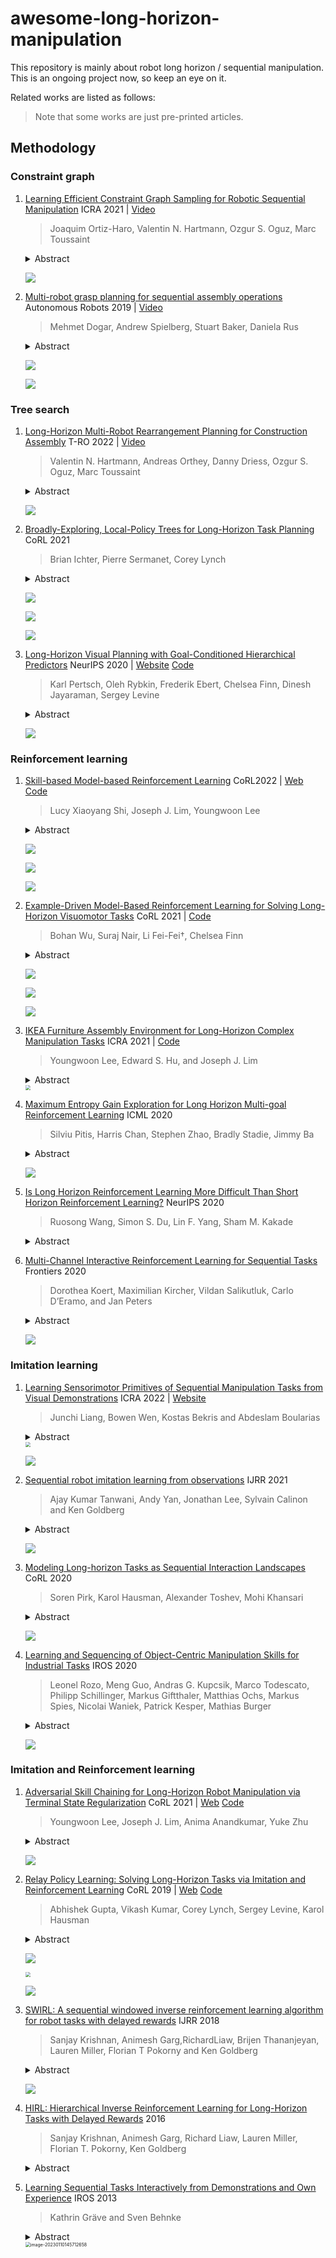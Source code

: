 # awesome-long-horizon-manipulation

This repository is mainly about robot long horizon / sequential manipulation. This is an ongoing project now, so keep an eye on it.

Related works are listed as follows:

> Note that some works are just pre-printed articles.


## Methodology

### Constraint graph

1. [Learning Efficient Constraint Graph Sampling for Robotic Sequential Manipulation](http://arxiv.org/abs/2011.04828) ICRA 2021 | [Video](https://youtu.be/mCNdvjTbHNI)

   > Joaquim Ortiz-Haro, Valentin N. Hartmann, Ozgur S. Oguz, Marc Toussaint

   <details>
       <summary>Abstract</summary>
   Efficient sampling from constraint manifolds, and thereby generating a diverse set of solutions for feasibility problems, is a fundamental challenge. We consider the case where a problem is factored, that is, the underlying nonlinear program is decomposed into differentiable equality and inequality constraints, each of which depends only on some variables. Such problems are at the core of efficient and robust sequential robot manipulation planning. Naive sequential conditional sampling of individual variables, as well as fully joint sampling of all variables at once (e.g., leveraging optimization methods), can be highly inefficient and non-robust. We propose a novel framework to learn how to break the overall problem into smaller sequential sampling problems. Specifically, we leverage Monte-Carlo Tree Search to learn assignment orders for the variable-subsets, in order to minimize the computation time to generate feasible full samples. This strategy allows us to efficiently compute a set of diverse valid robot configurations for mode-switches within sequential manipulation tasks, which are waypoints for subsequent trajectory optimization or samplingbased motion planning algorithms. We show that the learning method quickly converges to the best sampling strategy for a given problem, and outperforms user-defined orderings or fully joint optimization, while providing a higher sample diversity. Video: https://youtu.be/mCNdvjTbHNI
   </details>

   <img src="img/image-20230110141824543.png" alt="" style="zoom:30%;" />

   ![](img/image-20230110141802409.png)

2. [Multi-robot grasp planning for sequential assembly operations](https://doi.org/10.1007/s10514-018-9748-z) Autonomous Robots 2019 | [Video](https://www.youtube.com/watch?v=vBymMF6mrhI)

   > Mehmet Dogar, Andrew Spielberg, Stuart Baker, Daniela Rus

   <details>
       <summary>Abstract</summary>
   This paper addresses the problem of finding robot configurations to grasp assembly parts during a sequence of collaborative assembly operations. We formulate the search for such configurations as a constraint satisfaction problem (CSP). Collision constraints in an operation and transfer constraints between operations determine the sets of feasible robot configurations. We show that solving the connected constraint graph with off-the-shelf CSP algorithms can quickly become infeasible even for a few sequential assembly operations. We present an algorithm which, through the assumption of feasible regrasps, divides the CSP into independent smaller problems that can be solved exponentially faster. The algorithm then uses local search techniques to improve this solution by removing a gradually increasing number of regrasps from the plan. The algorithm enables the user to stop the planner anytime and use the current best plan if the cost of removing regrasps from the plan exceeds the cost of executing those regrasps. We present simulation experiments to compare our algorithm’s performance to a naive algorithm which directly solves the connected constraint graph. We also present a physical robot system which uses the output of our planner to grasp and bring parts together in assembly configurations.
   </details>
   
   ![](img/image-20230110142004085.png)
   
   ![](img/image-20230110141920223.png)

### Tree search

1. [Long-Horizon Multi-Robot Rearrangement Planning for Construction Assembly](http://arxiv.org/abs/2106.02489) T-RO 2022 | [Video](https://www.youtube.com/watch?v=GqhouvL5dig)

   > Valentin N. Hartmann, Andreas Orthey, Danny Driess, Ozgur S. Oguz, Marc Toussaint

   <details>
       <summary>Abstract</summary>
   Robotic assembly planning enables architects to explicitly account for the assembly process during the design phase, and enables efficient building methods that profit from the robots’ different capabilities. Previous work has addressed planning of robot assembly sequences and identifying the feasibility of architectural designs. This paper extends previous work by enabling planning with large, heterogeneous teams of robots. We present a planning system which enables parallelization of complex task and motion planning problems by iteratively solving smaller subproblems. Combining optimization methods to solve for manipulation constraints with a sampling-based bi-directional space-time path planner enables us to plan cooperative multirobot manipulation with unknown arrival-times. Thus, our solver allows for completing subproblems and tasks with differing timescales and synchronizes them effectively. We demonstrate the approach on multiple case-studies to show the robustness over long planning horizons and scalability to many objects and agents of our algorithm. Finally, we also demonstrate the execution of the computed plans on two robot arms to showcase the feasibility in the real world.
   </details>

   <img src="img/image-20230110142111591.png" alt="" style="zoom:50%;" />

   ![](img/image-20230110142202462.png)

2. [Broadly-Exploring, Local-Policy Trees for Long-Horizon Task Planning](https://www.semanticscholar.org/reader/72c034e53213cc2f4913d73dd838b64d7b641585) CoRL 2021

   > Brian Ichter, Pierre Sermanet, Corey Lynch

   <details>
       <summary>Abstract</summary>
   Long-horizon planning in realistic environments requires the ability to reason over sequential tasks in high-dimensional state spaces with complex dynamics. Classical motion planning algorithms, such as rapidly-exploring random trees, are capable of efficiently exploring large state spaces and computing longhorizon, sequential plans. However, these algorithms are generally challenged with complex, stochastic, and high-dimensional state spaces as well as in the presence of narrow passages, which naturally emerge in tasks that interact with the environment. Machine learning offers a promising solution for its ability to learn general policies that can handle complex interactions and high-dimensional observations. However, these policies are generally limited in horizon length. Our approach, Broadly-Exploring, Local-policy Trees (BELT), merges these two approaches to leverage the strengths of both through a task-conditioned, modelbased tree search. BELT uses an RRT-inspired tree search to efficiently explore the state space. Locally, the exploration is guided by a task-conditioned, learned policy capable of performing general short-horizon tasks. This task space can be quite general and abstract; its only requirements are to be sampleable and to wellcover the space of useful tasks. This search is aided by a task-conditioned model that temporally extends dynamics propagation to allow long-horizon search and sequential reasoning over tasks. BELT is demonstrated experimentally to be able to plan long-horizon, sequential trajectories with a goal conditioned policy and generate plans that are robust.
   </details>

   ![](img/image-20230110142235348.png)

   ![](img/image-20230110142255558.png)

   ![](img/image-20230110142435583.png)

3. [Long-Horizon Visual Planning with Goal-Conditioned Hierarchical Predictors](https://proceedings.neurips.cc/paper/2020/hash/c8d3a760ebab631565f8509d84b3b3f1-Abstract.html) NeurIPS 2020 | [Website](https://orybkin.github.io/video-gcp/) [Code](https://github.com/orybkin/video-gcp)

   > Karl Pertsch, Oleh Rybkin, Frederik Ebert, Chelsea Finn, Dinesh Jayaraman, Sergey Levine

   <details>
       <summary>Abstract</summary>
   The ability to predict and plan into the future is fundamental for agents acting in the world. To reach a faraway goal, we predict trajectories at multiple timescales, first devising a coarse plan towards the goal and then gradually filling in details. In contrast, current learning approaches for visual prediction and planning fail on longhorizon tasks as they generate predictions (1) without considering goal information, and (2) at the finest temporal resolution, one step at a time. In this work we propose a framework for visual prediction and planning that is able to overcome both of these limitations. First, we formulate the problem of predicting towards a goal and propose the corresponding class of latent space goal-conditioned predictors (GCPs). GCPs significantly improve planning efficiency by constraining the search space to only those trajectories that reach the goal. Further, we show how GCPs can be naturally formulated as hierarchical models that, given two observations, predict an observation between them, and by recursively subdividing each part of the trajectory generate complete sequences. This divide-and-conquer strategy is effective at long-term prediction, and enables us to design an effective hierarchical planning algorithm that optimizes trajectories in a coarse-to-fine manner. We show that by using both goal-conditioning and hierarchical prediction, GCPs enable us to solve visual planning tasks with much longer horizon than previously possible.
   </details>
   
   <img src="img/image-20230110142613016.png" alt="" style="zoom:50%;" />
   
   ![](img/image-20230110142640831.png)
   
   

### Reinforcement learning

1. [Skill-based Model-based Reinforcement Learning]() CoRL2022 | [Web](https://clvrai.com/skimo/) [Code](https://github.com/clvrai/skimo)

   > Lucy Xiaoyang Shi, Joseph J. Lim, Youngwoon Lee

   <details>
       <summary>Abstract</summary>
   Model-based reinforcement learning (RL) is a sample-efficient way of learning complex behaviors by leveraging a learned single-step dynamics model to plan actions in imagination. However, planning every action for long-horizon tasks is not practical, akin to a human planning out every muscle movement. Instead, humans efficiently plan with high-level skills to solve complex tasks. From this intuition, we propose a Skill-based Model-based RL framework (SkiMo) that enables planning in the skill space using a skill dynamics model, which directly predicts the skill outcomes, rather than predicting all small details in the intermediate states, step by step. For accurate and efficient long-term planning, we jointly learn the skill dynamics model and a skill repertoire from prior experience. We then harness the learned skill dynamics model to accurately simulate and plan over long horizons in the skill space, which enables efficient downstream learning of long-horizon, sparse reward tasks. Experimental results in navigation and manipulation domains show that SkiMo extends the temporal horizon of model-based approaches and improves the sample efficiency for both model-based RL and skill-based RL. Code and videos are available at https://clvrai.com/skimo.
   </details>

   ![](img/image-20230110142856189.png)

   ![](img/image-20230110142915966.png)

   ![](img/image-20230110142946387.png)

1. [Example-Driven Model-Based Reinforcement Learning for Solving Long-Horizon Visuomotor Tasks](http://arxiv.org/abs/2109.10312) CoRL 2021 | [Code](https://github.com/suraj-nair-1/lorel)

   > Bohan Wu, Suraj Nair, Li Fei-Fei†, Chelsea Finn

   <details>
       <summary>Abstract</summary>
   In this paper, we study the problem of learning a repertoire of lowlevel skills from raw images that can be sequenced to complete long-horizon visuomotor tasks. Reinforcement learning (RL) is a promising approach for acquiring short-horizon skills autonomously. However, the focus of RL algorithms has largely been on the success of those individual skills, more so than learning and grounding a large repertoire of skills that can be sequenced to complete extended multi-stage tasks. The latter demands robustness and persistence, as errors in skills can compound over time, and may require the robot to have a number of primitive skills in its repertoire, rather than just one. To this end, we introduce EMBER, a model-based RL method for learning primitive skills that are suitable for completing long-horizon visuomotor tasks. EMBER learns and plans using a learned model, critic, and success classifier, where the success classifier serves both as a reward function for RL and as a grounding mechanism to continuously detect if the robot should retry a skill when unsuccessful or under perturbations. Further, the learned model is task-agnostic and trained using data from all skills, enabling the robot to efficiently learn a number of distinct primitives. These visuomotor primitive skills and their associated pre- and post-conditions can then be directly combined with off-the-shelf symbolic planners to complete long-horizon tasks. On a Franka Emika robot arm, we find that EMBER enables the robot to complete three long-horizon visuomotor tasks at 85% success rate, such as organizing a desk, a cabinet, and drawers, which require sequencing up to 12 skills, involve 14 unique learned primitives, and demand generalization to novel objects.
   </details>

   ![](img/image-20230110143027584.png)

   ![](img/image-20230110143043192.png)

   ![](img/image-20230110143105715.png)

1. [IKEA Furniture Assembly Environment for Long-Horizon Complex Manipulation Tasks](https://arxiv.org/abs/1911.07246) ICRA 2021 | [Code](https://github.com/clvrai/furniture)

   > Youngwoon Lee, Edward S. Hu, and Joseph J. Lim

   <details>
       <summary>Abstract</summary>
   The IKEA Furniture Assembly Environment is one of the first benchmarks for testing and accelerating the automation of long-horizon and hierarchical manipulation tasks. The environment is designed to advance reinforcement learning and imitation learning from simple toy tasks to complex tasks requiring both long-term planning and sophisticated low-level control. Our environment features 60 furniture models, 6 robots, photorealistic rendering, and domain randomization. We evaluate reinforcement learning and imitation learning methods on the proposed environment. Our experiments show furniture assembly is a challenging task due to its long horizon and sophisticated manipulation requirements, which provides ample opportunities for future research. The environment is publicly available at https://clvrai.com/furniture.
   </details>

   <img src="img/image-20230110143150292.png" style="zoom: 50%;" />

1. [Maximum Entropy Gain Exploration for Long Horizon Multi-goal Reinforcement Learning](https://proceedings.mlr.press/v119/pitis20a.html) ICML 2020

   > Silviu Pitis, Harris Chan, Stephen Zhao, Bradly Stadie, Jimmy Ba

   <details>
       <summary>Abstract</summary>
   What goals should a multi-goal reinforcement learning agent pursue during training in longhorizon tasks? When the desired (test time) goal distribution is too distant to offer a useful learning signal, we argue that the agent should not pursue unobtainable goals. Instead, it should set its own intrinsic goals that maximize the entropy of the historical achieved goal distribution. We propose to optimize this objective by having the agent pursue past achieved goals in sparsely explored areas of the goal space, which focuses exploration on the frontier of the achievable goal set. We show that our strategy achieves an order of magnitude better sample efficiency than the prior state of the art on long-horizon multi-goal tasks including maze navigation and block stacking.
   </details>

   ![](img/image-20230110143312522.png)

1. [Is Long Horizon Reinforcement Learning More Difficult Than Short Horizon Reinforcement Learning?](http://arxiv.org/abs/2005.00527) NeurIPS 2020

   > Ruosong Wang, Simon S. Du, Lin F. Yang, Sham M. Kakade

   <details>
       <summary>Abstract</summary>
   Learning to plan for long horizons is a central challenge in episodic reinforcement learning problems. A fundamental question is to understand how the difficulty of the problem scales as the horizon increases. Here the natural measure of sample complexity is a normalized one: we are interested in the number of episodes it takes to provably discover a policy whose value is ε near to that of the optimal value, where the value is measured by the normalized cumulative reward in each episode. In a COLT 2018 open problem, Jiang and Agarwal conjectured that, for tabular, episodic reinforcement learning problems, there exists a sample complexity lower bound which exhibits a polynomial dependence on the horizon — a conjecture which is consistent with all known sample complexity upper bounds. This work refutes this conjecture, proving that tabular, episodic reinforcement learning is possible with a sample complexity that scales only logarithmically with the planning horizon. In other words, when the values are appropriately normalized (to lie in the unit interval), this results shows that long horizon RL is no more difficult than short horizon RL, at least in a minimax sense. Our analysis introduces two ideas: (i) the construction of an ε-net for optimal policies whose log-covering number scales only logarithmically with the planning horizon, and (ii) the Online Trajectory Synthesis algorithm, which adaptively evaluates all policies in a given policy class using sample complexity that scales with the log-covering number of the given policy class. Both may be of independent interest.
   </details>

1. [Multi-Channel Interactive Reinforcement Learning for Sequential Tasks](https://www.frontiersin.org/articles/10.3389/frobt.2020.00097/full) Frontiers 2020

   > Dorothea Koert, Maximilian Kircher, Vildan Salikutluk, Carlo D’Eramo, and Jan Peters

   <details>
       <summary>Abstract</summary>
   The ability to learn new tasks by sequencing already known skills is an important requirement for future robots. Reinforcement learning is a powerful tool for this as it allows for a robot to learn and improve on how to combine skills for sequential tasks. However, in real robotic applications, the cost of sample collection and exploration prevent the application of reinforcement learning for a variety of tasks. To overcome these limitations, human input during reinforcement can be beneficial to speed up learning, guide the exploration and prevent the choice of disastrous actions. Nevertheless, there is a lack of experimental evaluations of multi-channel interactive reinforcement learning systems solving robotic tasks with input from inexperienced human users, in particular for cases where human input might be partially wrong. Therefore, in this paper, we present an approach that incorporates multiple human input channels for interactive reinforcement learning in a unified framework and evaluate it on two robotic tasks with 20 inexperienced human subjects. To enable the robot to also handle potentially incorrect human input we incorporate a novel concept for self-confidence, which allows the robot to question human input after an initial learning phase. The second robotic task is specifically designed to investigate if this self-confidence can enable the robot to achieve learning progress even if the human input is partially incorrect. Further, we evaluate how humans react to suggestions of the robot, once the robot notices human input might be wrong. Our experimental evaluations show that our approach can successfully incorporate human input to accelerate the learning process in both robotic tasks even if it is partially wrong. However, not all humans were willing to accept the robot’s suggestions or its questioning of their input, particularly if they do not understand the learning process and the reasons behind the robot’s suggestions. We believe that the findings from this experimental evaluation can be beneficial for the future design of algorithms and interfaces of interactive reinforcement learning systems used by inexperienced users.
   </details>
   
   ![](img/image-20230110143500847.png)

### Imitation learning

1. [Learning Sensorimotor Primitives of Sequential Manipulation Tasks from Visual Demonstrations](https://ieeexplore.ieee.org/document/9811703/) ICRA 2022 | [Website](https://tinyurl.com/2zrp2rzm)

   > Junchi Liang, Bowen Wen, Kostas Bekris and Abdeslam Boularias

   <details>
       <summary>Abstract</summary>
   This work aims to learn how to perform complex robot manipulation tasks that are composed of several, consecutively executed low-level sub-tasks, given as input a few visual demonstrations of the tasks performed by a person. The sub-tasks consist of moving the robot's end-effector until it reaches a sub-goal region in the task space, performing an action, and triggering the next sub-task when a pre-condition is met. Most prior work in this domain has been concerned with learning only low-level tasks, such as hitting a ball or reaching an object and grasping it. This paper describes a new neural network-based framework for learning simultaneously low-level policies as well as high-level policies, such as deciding which object to pick next or where to place it relative to other objects in the scene. A key feature of the proposed approach is that the policies are learned directly from raw videos of task demonstrations, without any manual annotation or postprocessing of the data. Empirical results on object manipulation tasks with a robotic arm show that the proposed network can efciently learn from real visual demonstrations to perform the tasks, and outperforms popular imitation learning algorithms.
   </details>

   <img src="img/image-20230110143546187.png" style="zoom:50%;" />

   ![](img/image-20230110143607655.png)

2. [Sequential robot imitation learning from observations](https://journals.sagepub.com/doi/10.1177/02783649211032721) IJRR 2021

   > Ajay Kumar Tanwani, Andy Yan, Jonathan Lee, Sylvain Calinon and Ken Goldberg

   <details>
       <summary>Abstract</summary>
   This paper presents a framework to learn the sequential structure in the demonstrations for robot imitation learning. We first present a family of task-parameterized hidden semi-Markov models that extracts invariant segments (also called subgoals or options) from demonstrated trajectories, and optimally follows the sampled sequence of states from the model with a linear quadratic tracking controller. We then extend the concept to learning invariant segments from visual observations that are sequenced together for robot imitation. We present Motion2Vec that learns a deep embedding space by minimizing a metric learning loss in a Siamese network: images from the same action segment are pulled together while being pushed away from randomly sampled images of other segments, and a time contrastive loss is used to preserve the temporal ordering of the images. The trained embeddings are segmented with a recurrent neural network, and subsequently used for decoding the end-effector pose of the robot. We first show its application to a pick-and-place task with the Baxter robot while avoiding a moving obstacle from four kinesthetic demonstrations only, followed by suturing task imitation from publicly available suturing videos of the JIGSAWS dataset with state-of-the-art 85.5% segmentation accuracy and 0.94 cm error in position per observation on the test set.
   </details>

   ![](img/image-20230110143754445.png)

3. [Modeling Long-horizon Tasks as Sequential Interaction Landscapes](http://arxiv.org/abs/2006.04843) CoRL 2020

   > Soren Pirk, Karol Hausman, Alexander Toshev, Mohi Khansari

   <details>
       <summary>Abstract</summary>
   Task planning over long time horizons is a challenging and open problem in robotics and its complexity grows exponentially with an increasing number of subtasks. In this paper we present a deep neural network that learns dependencies and transitions across subtasks solely from a set of demonstration videos. We represent each subtasks as action symbols, and show that these symbols can be learned and predicted directly from image observations. Learning symbol sequences provides our network with additional information about the most frequent transitions and relevant dependencies between subtasks and thereby structures tasks over long-time horizons. Learning from images, on the other hand, allows the network to continuously monitor the task progress and thus to interactively adapt to changes in the environment. We evaluate our framework on two long horizon tasks: (1) block stacking of puzzle pieces being executed by humans, and (2) a robot manipulation task involving pick and place of objects and sliding a cabinet door with a 7-DoF robot arm. We show that complex plans can be carried out when executing the robotic task and the robot can interactively adapt to changes in the environment and recover from failure cases. A video illustrating live-action captures of our system is provided as supplementary material.
   </details>


   <img src="img/image-20230110145901392.png" alt="" style="zoom:50%;" />

   ![](img/image-20230110145926823.png)

4. [Learning and Sequencing of Object-Centric Manipulation Skills for Industrial Tasks](https://arxiv.org/abs/2008.10471) IROS 2020

   > Leonel Rozo, Meng Guo, Andras G. Kupcsik, Marco Todescato, Philipp Schillinger, Markus Giftthaler, Matthias Ochs, Markus Spies, Nicolai Waniek, Patrick Kesper, Mathias Burger

   <details>
       <summary>Abstract</summary>
   Enabling robots to quickly learn manipulation skills is an important, yet challenging problem. Such manipulation skills should be flexible, e.g., be able adapt to the current workspace configuration. Furthermore, to accomplish complex manipulation tasks, robots should be able to sequence several skills and adapt them to changing situations. In this work, we propose a rapid robot skill-sequencing algorithm, where the skills are encoded by object-centric hidden semi-Markov models. The learned skill models can encode multimodal (temporal and spatial) trajectory distributions. This approach significantly reduces manual modeling efforts, while ensuring a high degree of flexibility and re-usability of learned skills. Given a task goal and a set of generic skills, our framework computes smooth transitions between skill instances. To compute the corresponding optimal end-effector trajectory in task space we rely on Riemannian optimal controller. We demonstrate this approach on a 7 DoF robot arm for industrial assembly tasks.
   </details>

   ![](img/image-20230110144017437.png)

### Imitation and Reinforcement learning

1. [Adversarial Skill Chaining for Long-Horizon Robot Manipulation via Terminal State Regularization](https://openreview.net/forum?id=K5-J-Espnaq) CoRL 2021 | [Web](https://clvrai.github.io/skill-chaining/) [Code](https://github.com/clvrai/skill-chaining)

   > Youngwoon Lee, Joseph J. Lim, Anima Anandkumar, Yuke Zhu

   <details>
       <summary>Abstract</summary>
   Skill chaining is a promising approach for synthesizing complex behaviors by sequentially combining previously learned skills. Yet, a naive composition of skills fails when a policy encounters a starting state never seen during its training. For successful skill chaining, prior approaches attempt to widen the policy’s starting state distribution. However, these approaches require larger state distributions to be covered as more policies are sequenced, and thus are limited to short skill sequences. In this paper, we propose to chain multiple policies without excessively large initial state distributions by regularizing the terminal state distributions in an adversarial learning framework. We evaluate our approach on two complex long-horizon manipulation tasks of furniture assembly. Our results have shown that our method establishes the first model-free reinforcement learning algorithm to solve these tasks; whereas prior skill chaining approaches fail. The code and videos are available at https://clvrai.com/skill-chaining.
   </details>

   ![](img/image-20230110144118088.png)

2. [Relay Policy Learning: Solving Long-Horizon Tasks via Imitation and Reinforcement Learning](http://arxiv.org/abs/1910.11956) CoRL 2019 | [Web](https://relay-policy-learning.github.io/) [Code](https://github.com/google-research/relay-policy-learning)

   > Abhishek Gupta, Vikash Kumar, Corey Lynch, Sergey Levine,  Karol Hausman

   <details>
       <summary>Abstract</summary>
   We present relay policy learning, a method for imitation and reinforcement learning that can solve multi-stage, long-horizon robotic tasks. This general and universally-applicable, two-phase approach consists of an imitation learning stage that produces goal-conditioned hierarchical policies, and a reinforcement learning phase that finetunes these policies for task performance. Our method, while not necessarily perfect at imitation learning, is very amenable to further improvement via environment interaction, allowing it to scale to challenging longhorizon tasks. We simplify the long-horizon policy learning problem by using a novel data-relabeling algorithm for learning goal-conditioned hierarchical policies, where the low-level only acts for a fixed number of steps, regardless of the goal achieved. While we rely on demonstration data to bootstrap policy learning, we do not assume access to demonstrations of every specific tasks that is being solved, and instead leverage unstructured and unsegmented demonstrations of semantically meaningful behaviors that are not only less burdensome to provide, but also can greatly facilitate further improvement using reinforcement learning. We demonstrate the effectiveness of our method on a number of multi-stage, long-horizon manipulation tasks in a challenging kitchen simulation environment. Videos are available at https://relay-policy-learning.github.io/
   </details>

   ![](img/image-20230110145125193.png)

   <img src="img/image-20230110145148553.png" style="zoom:50%;" />

   ![](img/image-20230110145218265.png)

3. [SWIRL: A sequential windowed inverse reinforcement learning algorithm for robot tasks with delayed rewards](https://doi.org/10.1177/0278364918784350) IJRR 2018

   > Sanjay Krishnan, Animesh Garg,RichardLiaw, Brijen Thananjeyan, Lauren Miller, Florian T Pokorny and Ken Goldberg

   <details>
       <summary>Abstract</summary>
   We present sequential windowed inverse reinforcement learning (SWIRL), a policy search algorithm that is a hybrid of exploration and demonstration paradigms for robot learning. We apply unsupervised learning to a small number of initial expert demonstrations to structure future autonomous exploration. SWIRL approximates a long time horizon task as a sequence of local reward functions and subtask transition conditions. Over this approximation, SWIRL applies Q-learning to compute a policy that maximizes rewards. Experiments suggest that SWIRL requires significantly fewer rollouts than pure reinforcement learning and fewer expert demonstrations than behavioral cloning to learn a policy. We evaluate SWIRL in two simulated control tasks, parallel parking and a two-link pendulum. On the parallel parking task, SWIRL achieves the maximum reward on the task with 85% fewer rollouts than Q-learning, and one-eight of demonstrations needed by behavioral cloning. We also consider physical experiments on surgical tensioning and cutting deformable sheets using a da Vinci surgical robot. On the deformable tensioning task, SWIRL achieves a 36% relative improvement in reward compared with a baseline of behavioral cloning with segmentation.
   </details>

   ![](img/image-20230110145434076.png)

4. [HIRL: Hierarchical Inverse Reinforcement Learning for Long-Horizon Tasks with Delayed Rewards](http://arxiv.org/abs/1604.06508) 2016

   > Sanjay Krishnan, Animesh Garg, Richard Liaw, Lauren Miller, Florian T. Pokorny, Ken Goldberg

   <details>
       <summary>Abstract</summary>
   Reinforcement Learning (RL) struggles in problems with delayed rewards, and one approach is to segment the task into sub-tasks with incremental rewards. We propose a framework called Hierarchical Inverse Reinforcement Learning (HIRL), which is a model for learning sub-task structure from demonstrations. HIRL decomposes the task into sub-tasks based on transitions that are consistent across demonstrations. These transitions are defined as changes in local linearity w.r.t to a kernel function [21]. Then, HIRL uses the inferred structure to learn reward functions local to the sub-tasks but also handle any global dependencies such as sequentiality. We have evaluated HIRL on several standard RL benchmarks: Parallel Parking with noisy dynamics, Two-Link Pendulum, 2D Noisy Motion Planning, and a Pinball environment. In the parallel parking task, we find that rewards constructed with HIRL converge to a policy with an 80% success rate in 32% fewer time-steps than those constructed with Maximum Entropy Inverse RL (MaxEnt IRL), and with partial state observation, the policies learned with IRL fail to achieve this accuracy while HIRL still converges. We further find that that the rewards learned with HIRL are robust to environment noise where they can tolerate 1 stdev. of random perturbation in the poses in the environment obstacles while maintaining roughly the same convergence rate. We find that HIRL rewards can converge up-to 6× faster than rewards constructed with IRL.
   </details>

5. [Learning Sequential Tasks Interactively from Demonstrations and Own Experience](https://ieeexplore.ieee.org/stamp/stamp.jsp?arnumber=6696816) IROS 2013

   > Kathrin Gräve and Sven Behnke

   <details>
       <summary>Abstract</summary>
   Deploying robots to our day-to-day life requires them to have the ability to learn from their environment in order to acquire new task knowledge and to flexibly adapt existing skills to various situations. For typical real-world tasks, it is not sufficient to endow robots with a set of primitive actions. Rather, they need to learn how to sequence these in order to achieve a desired effect on their environment. In this paper, we propose an intuitive learning method for a robot to acquire sequences of motions by combining learning from human demonstrations and reinforcement learning. In every situation, our approach treats both ways of learning as alternative control flows to optimally exploit their strengths without inheriting their shortcomings. Using a Gaussian Process approximation of the state-action sequence value function, our approach generalizes values observed from demonstrated and autonomously generated action sequences to unknown inputs. This approximation is based on a kernel we designed to account for different representations of tasks and action sequences as well as inputs of variable length. From the expected deviation of value estimates, we devise a greedy exploration policy following a Bayesian optimization criterion that quickly converges learning to promising action sequences while protecting the robot from sequences with unpredictable outcome. We demonstrate the ability of our approach to efficiently learn appropriate action sequences in various situations on a manipulation task involving stacked boxes.
   </details>
   <img src="img/image-20230110145712658.png" alt="image-20230110145712658" style="zoom:50%;" />
